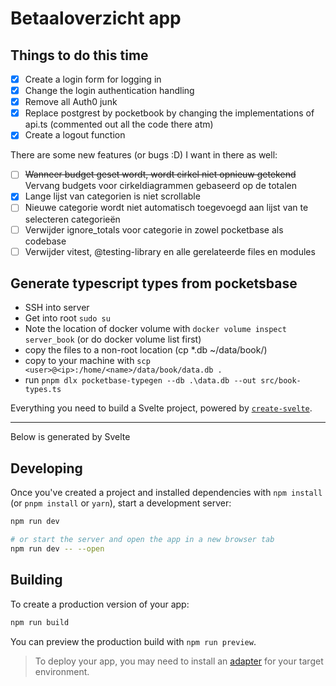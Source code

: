 # Betaaloverzicht app

## Things to do this time

- [x] Create a login form for logging in
- [x] Change the login authentication handling
- [x] Remove all Auth0 junk
- [x] Replace postgrest by pocketbook by changing the implementations of api.ts (commented out all the code there atm)
- [x] Create a logout function

There are some new features (or bugs :D) I want in there as well:

- [ ] ~~Wanneer budget geset wordt, wordt cirkel niet opnieuw getekend~~ Vervang budgets voor cirkeldiagrammen gebaseerd op de totalen
- [x] Lange lijst van categorien is niet scrollable
- [ ] Nieuwe categorie wordt niet automatisch toegevoegd aan lijst van te selecteren categorieën
- [ ] Verwijder ignore_totals voor categorie in zowel pocketbase als codebase
- [ ] Verwijder vitest, @testing-library en alle gerelateerde files en modules

## Generate typescript types from pocketsbase

- SSH into server
- Get into root `sudo su`
- Note the location of docker volume with `docker volume inspect server_book` (or do docker volume list first)
- copy the files to a non-root location (cp *.db ~/data/book/)
- copy to your machine with `scp <user>@<ip>:/home/<name>/data/book/data.db .`
- run `pnpm dlx pocketbase-typegen --db .\data.db --out src/book-types.ts`

Everything you need to build a Svelte project, powered by [`create-svelte`](https://github.com/sveltejs/kit/tree/master/packages/create-svelte).

---

Below is generated by Svelte

## Developing

Once you've created a project and installed dependencies with `npm install` (or `pnpm install` or `yarn`), start a development server:

```bash
npm run dev

# or start the server and open the app in a new browser tab
npm run dev -- --open
```

## Building

To create a production version of your app:

```bash
npm run build
```

You can preview the production build with `npm run preview`.

> To deploy your app, you may need to install an [adapter](https://kit.svelte.dev/docs/adapters) for your target environment.
